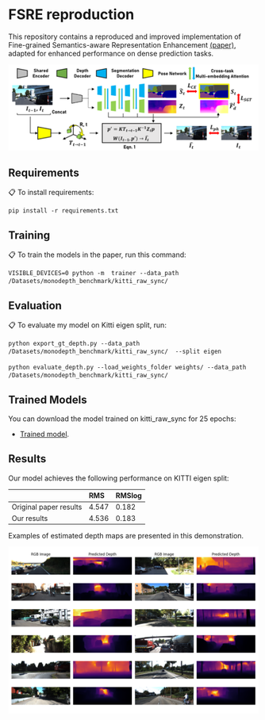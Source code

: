 # FSRE reproduction


This repository contains a reproduced and improved implementation of Fine-grained Semantics-aware Representation Enhancement [(paper)](https://arxiv.org/pdf/2108.08829.pdf), adapted for enhanced performance on dense prediction tasks.

![Example Image](fig/5_2.png)

## Requirements

📋  To install requirements:

```setup
pip install -r requirements.txt
```


## Training

📋 To train the models in the paper, run this command:

```train
VISIBLE_DEVICES=0 python -m  trainer --data_path /Datasets/monodepth_benchmark/kitti_raw_sync/

```


## Evaluation

📋 To evaluate my model on Kitti eigen split, run:

```eval
python export_gt_depth.py --data_path /Datasets/monodepth_benchmark/kitti_raw_sync/  --split eigen

python evaluate_depth.py --load_weights_folder weights/ --data_path /Datasets/monodepth_benchmark/kitti_raw_sync/ 

```


## Trained Models

You can download the model trained on kitti_raw_sync for 25 epochs:

- [Trained model](https://drive.google.com/file/d/1UFRBeWo4pRTO-rTFnfopNsXTNuwInQNu/view?usp=share_link).


## Results

Our model achieves the following performance on KITTI eigen split:

|                          |  RMS   |  RMSlog  |
|   :-----------------     | :----- |  :-----  |
|  Original paper results  |  4.547 |  0.182   |
|       Our results        |  4.536 |  0.183   |

Examples of estimated depth maps are presented in this demonstration.

![Example Image](fig/results.png)

